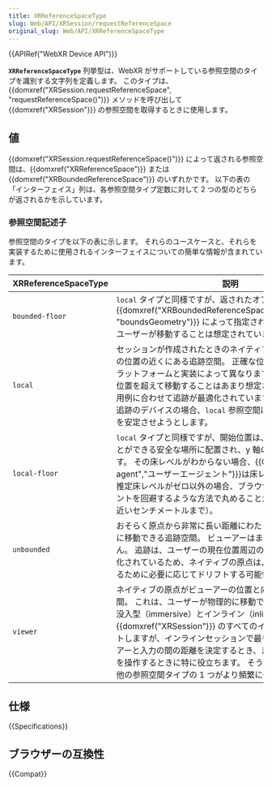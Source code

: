 ```yaml
---
title: XRReferenceSpaceType
slug: Web/API/XRSession/requestReferenceSpace
original_slug: Web/API/XRReferenceSpaceType
---
```


{{APIRef("WebXR Device API")}}

**`XRReferenceSpaceType`** 列挙型は、WebXR がサポートしている参照空間のタイプを識別する文字列を定義します。 このタイプは、{{domxref("XRSession.requestReferenceSpace", "requestReferenceSpace()")}} メソッドを呼び出して {{domxref("XRSession")}} の参照空間を取得するときに使用します。

## 値

{{domxref("XRSession.requestReferenceSpace()")}} によって返される参照空間は、{{domxref("XRReferenceSpace")}} または {{domxref("XRBoundedReferenceSpace")}} のいずれかです。 以下の表の「インターフェイス」列は、各参照空間タイプ定数に対して 2 つの型のどちらが返されるかを示しています。

### 参照空間記述子

参照空間のタイプを以下の表に示します。 それらのユースケースと、それらを実装するために使用されるインターフェイスについての簡単な情報が含まれています。

| XRReferenceSpaceType | 説明                                                                                                                                                                                                                                                                                                                                                                                                                                                        | インターフェイス                                     |
| -------------------- | ----------------------------------------------------------------------------------------------------------------------------------------------------------------------------------------------------------------------------------------------------------------------------------------------------------------------------------------------------------------------------------------------------------------------------------------------------------- | ---------------------------------------------------- |
| `bounded-floor`      | `local` タイプと同様ですが、返されたオブジェクトの {{domxref("XRBoundedReferenceSpace.boundsGeometry", "boundsGeometry")}} によって指定された所定の境界の外にユーザーが移動することは想定されていません。                                                                                                                                                                                                                          | {{domxref("XRBoundedReferenceSpace")}} |
| `local`              | セッションが作成されたときのネイティブの原点がビューアーの位置の近くにある追跡空間。 正確な位置は、基盤となるプラットフォームと実装によって異なります。 ユーザーは、開始位置を超えて移動することはあまり想定されておらず、この使用例に合わせて追跡が最適化されています。6 自由度（6DoF）追跡のデバイスの場合、`local` 参照空間は、環境に対して原点を安定させようとします。                                                                                  | {{domxref("XRReferenceSpace")}}             |
| `local-floor`        | `local` タイプと同様ですが、開始位置は、ビューアーが立つことができる安全な場所に配置され、y 軸の値は床レベルで 0 です。 その床レベルがわからない場合、{{Glossary("user agent","ユーザーエージェント")}}は床レベルを推定します。 推定床レベルがゼロ以外の場合、ブラウザーはフィンガープリントを回避するような方法で丸めることが期待されます（最も近いセンチメートルまで）。                                                   | {{domxref("XRReferenceSpace")}}             |
| `unbounded`          | おそらく原点から非常に長い距離にわたって、ユーザーが自由に移動できる追跡空間。 ビューアーはまったく追跡されません。 追跡は、ユーザーの現在位置周辺の安定性のために最適化されているため、ネイティブの原点は、そのニーズに対応するために必要に応じてドリフトする可能性があります。                                                                                                                                                                            | {{domxref("XRReferenceSpace")}}             |
| `viewer`             | ネイティブの原点がビューアーの位置と向きを追跡する追跡空間。 これは、ユーザーが物理的に移動できる環境で使用し、没入型（immersive）とインライン（inline）の両方の {{domxref("XRSession")}} のすべてのインスタンスをサポートしますが、インラインセッションで最も役立ちます。 ビューアーと入力の間の距離を決定するとき、またはオフセット空間を操作するときに特に役立ちます。 そうでない場合、通常、他の参照空間タイプの 1 つがより頻繁に使用されます。 | {{domxref("XRReferenceSpace")}}             |

## 仕様

{{Specifications}}

## ブラウザーの互換性

{{Compat}}
